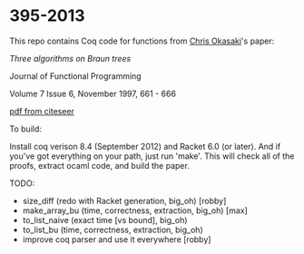 395-2013
========

This repo contains Coq code for functions from
[Chris Okasaki](http://www.usma.edu/eecs/SitePages/Chris%20Okasaki.aspx)'s
paper:

_Three algorithms on Braun trees_

Journal of Functional Programming

Volume 7 Issue 6, November 1997, 661 - 666

[pdf from citeseer](http://citeseerx.ist.psu.edu/viewdoc/download?doi=10.1.1.52.6090&rep=rep1&type=pdf)

To build:

  Install coq verison 8.4 (September 2012) and Racket 6.0 (or later).
  And if you've got everything on your path, just run 'make'. This will
  check all of the proofs, extract ocaml code, and build the paper.

TODO:
- size_diff (redo with Racket generation, big_oh)   [robby]
- make_array_bu (time, correctness, extraction, big_oh) [max]
- to_list_naive (exact time [vs bound], big_oh)
- to_list_bu (time, correctness, extraction, big_oh)
- improve coq parser and use it everywhere [robby]


